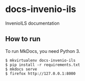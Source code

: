 # docs-invenio-ils

InvenioILS documentation

## How to run

To run MkDocs, you need Python 3.

```console
$ mkvirtualenv docs-invenio-ils
$ pip install -r requirements.txt
$ mkdocs serve
$ firefox http://127.0.0.1:8000
```
